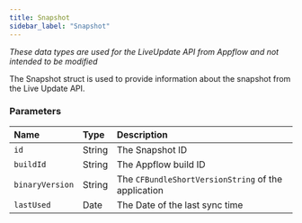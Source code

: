 ```yaml
---
title: Snapshot
sidebar_label: "Snapshot"
---
```


*These data types are used for the LiveUpdate API from Appflow and not intended to be modified*

The Snapshot struct is used to provide information about the snapshot from the Live Update API.

### Parameters

Name | Type | Description
:------ | :------ | :------
`id` | String | The Snapshot ID
`buildId` | String | The Appflow build ID
`binaryVersion` | String | The `CFBundleShortVersionString` of the application
`lastUsed` | Date | The Date of the last sync time
